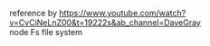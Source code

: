 reference by https://www.youtube.com/watch?v=CvCiNeLnZ00&t=19222s&ab_channel=DaveGray <br>
node Fs file system


